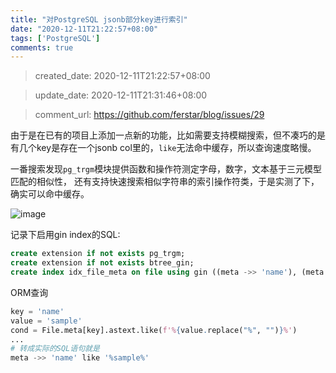 ```yaml
---
title: "对PostgreSQL jsonb部分key进行索引"
date: "2020-12-11T21:22:57+08:00"
tags: ['PostgreSQL']
comments: true
---
```


> created_date: 2020-12-11T21:22:57+08:00

> update_date: 2020-12-11T21:31:46+08:00

> comment_url: https://github.com/ferstar/blog/issues/29

由于是在已有的项目上添加一点新的功能，比如需要支持模糊搜索，但不凑巧的是有几个key是存在一个jsonb col里的，`like`无法命中缓存，所以查询速度略慢。

一番搜索发现`pg_trgm`模块提供函数和操作符测定字母，数字，文本基于三元模型匹配的相似性， 还有支持快速搜索相似字符串的索引操作符类，于是实测了下，确实可以命中缓存。

![image](https://user-images.githubusercontent.com/2854276/101956219-287d4480-3c3a-11eb-93e6-bd34b5d7e3db.png)

记录下启用gin index的SQL:

```sql
create extension if not exists pg_trgm;
create extension if not exists btree_gin;
create index idx_file_meta on file using gin ((meta ->> 'name'), (meta ->> 'alias') gin_trgm_ops);
```

ORM查询

```python
key = 'name'
value = 'sample'
cond = File.meta[key].astext.like(f'%{value.replace("%", "")}%')
...
# 转成实际的SQL语句就是
meta ->> 'name' like '%sample%'
```

